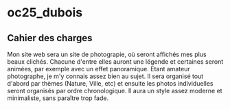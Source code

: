 # oc25_dubois

## Cahier des charges

Mon site web sera un site de photograpie, où seront affichés mes plus beaux clichés. Chacune d'entre elles auront une légende et certaines seront animées, par exemple avec un effet panoramique. Etant amateur photographe, je m'y connais assez bien au sujet. Il sera organisé tout d'abord par thèmes (Nature, Ville, etc) et ensuite les photos individuelles seront organisés par ordre chronologique. Il aura un style assez moderne et minimaliste, sans paraître trop fade.
